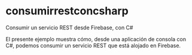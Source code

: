 # consumirrestconcsharp

Consumir un servicio REST desde Firebase, con C#

El presente ejemplo muestra cómo, desde una aplicación de consola con C#, podemos consumir un servicio REST que está alojado en Firebase.

